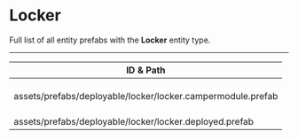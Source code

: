 # Locker
Full list of all <Badge type="warning" text="2"/> entity prefabs with the **Locker** entity type.

---
| ID & Path |
| --- |
| <a href="#1298400075"><Badge id="1298400075" type="tip" text="#"/></a> <Badge type="tip" text="1298400075"/> <Badge type="info" text="Poolable"/> <br> assets/prefabs/deployable/locker/locker.campermodule.prefab |
| <a href="#177343599"><Badge id="177343599" type="tip" text="#"/></a> <Badge type="tip" text="177343599"/> <Badge type="info" text="Poolable"/> <Badge type="info" text="Model"/> <Badge type="info" text="GroundWatch"/> <Badge type="info" text="DestroyOnGroundMissing"/> <Badge type="info" text="Deployable"/> <Badge type="info" text="Gibbable"/> <Badge type="info" text="Construction"/> <Badge type="info" text="DeployableDecay"/> <Badge type="info" text="Rust.PropRenderer"/> <br> assets/prefabs/deployable/locker/locker.deployed.prefab |
